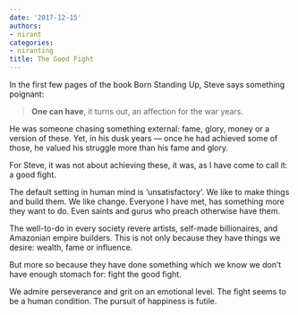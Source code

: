 ```yaml
---
date: '2017-12-15'
authors:
- nirant
categories:
- niranting
title: The Good Fight
---
```


In the first few pages of the book Born Standing Up, Steve says something poignant:

> **One can have**, it turns out, an affection for the war years.

He was someone chasing something external: fame, glory, money or a version of these. Yet, in his dusk years — once he had achieved some of those, he valued his struggle more than his fame and glory.

For Steve, it was not about achieving these, it was, as I have come to call it: a good fight.

The default setting in human mind is ‘unsatisfactory’. We like to make things and build them. We like change. Everyone I have met, has something more they want to do. Even saints and gurus who preach otherwise have them.

The well-to-do in every society revere artists, self-made billionaires, and Amazonian empire builders. This is not only because they have things we desire: wealth, fame or influence.

But more so because they have done something which we know we don’t have enough stomach for: fight the good fight.

We admire perseverance and grit on an emotional level. 
The fight seems to be a human condition. 
The pursuit of happiness is futile.